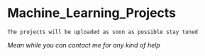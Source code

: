 # Machine_Learning_Projects

```
The projects will be uploaded as soon as possible stay tuned
```
*Mean while you can contact me for any kind of help*
